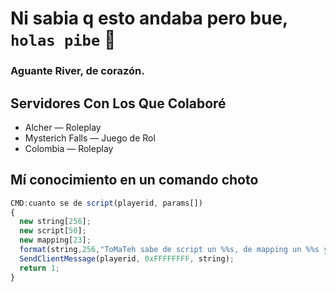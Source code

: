 # Ni sabia q esto andaba pero bue, `holas pibe` 👋
### Aguante River, de corazón.
## Servidores Con Los Que Colaboré
- Alcher — Roleplay
- Mysterich Falls — Juego de Rol
- Colombia — Roleplay

## Mí conocimiento en un comando choto
```js
CMD:cuanto se de script(playerid, params[])
{
  new string[256];
  new script[50];
  new mapping[23];
  format(string,256,"ToMaTeh sabe de script un %%s, de mapping un %%s y demás cosas un %0,00 porciento.", script, mapping);
  SendClientMessage(playerid, 0xFFFFFFFF, string);
  return 1;
}
```

<!--
**ToMaTehh/ToMaTehh** is a ✨ _special_ ✨ repository because its `README.md` (this file) appears on your GitHub profile.

Here are some ideas to get you started:

- 🔭 I’m currently working on ...
- 🌱 I’m currently learning ...
- 👯 I’m looking to collaborate on ...
- 🤔 I’m looking for help with ...
- 💬 Ask me about ...
- 📫 How to reach me: ...
- 😄 Pronouns: ...
- ⚡ Fun fact: ...
-->
